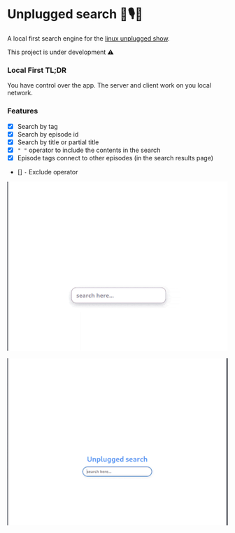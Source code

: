 # Unplugged search 🐧🎙️🔎

A local first search engine for the [linux unplugged show](https://www.jupiterbroadcasting.com/show/linux-unplugged/).

This project is under development ⚠️

### Local First TL;DR

You have control over the app. The server and client work on you local network.

### Features

- [x] Search by tag
- [x] Search by episode id
- [x] Search by title or partial title
- [x] `" "` operator to include the contents in the search
- [x] Episode tags connect to other episodes (in the search results page)
- [] `-` Exclude operator

![showcase engine](./assets/showcase-lu-engine-v1.gif)

![showcase engine](./assets/showcase-lu-engine-v2.gif)
